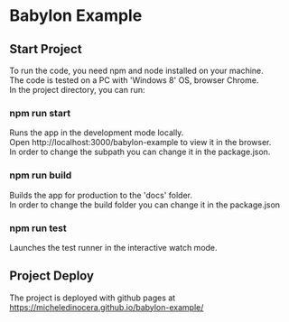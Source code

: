 # Babylon Example

## Start Project

To run the code, you need npm and node installed on your machine.\
The code is tested on a PC with 'Windows 8' OS, browser Chrome.\
In the project directory, you can run:

### npm run start

Runs the app in the development mode locally.\
Open http://localhost:3000/babylon-example to view it in the browser.\
In order to change the subpath you can change it in the package.json.

### npm run build

Builds the app for production to the 'docs' folder.\
In order to change the build folder you can change it in the package.json

### npm run test

Launches the test runner in the interactive watch mode.

## Project Deploy

The project is deployed with github pages at https://micheledinocera.github.io/babylon-example/